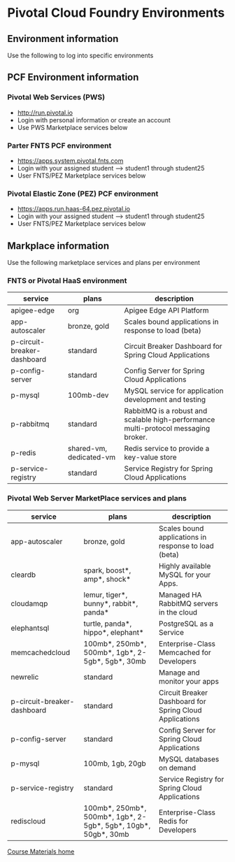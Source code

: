 # Pivotal Cloud Foundry Environments

## Environment information
Use the following to log into specific environments

## PCF Environment information

### Pivotal Web Services (PWS)
- http://run.pivotal.io
- Login with personal information or create an account
- Use PWS Marketplace services below

### Parter FNTS PCF environment
- https://apps.system.pivotal.fnts.com
- Login with your assigned student --> student1 through student25
- User FNTS/PEZ Marketplace services below

### Pivotal Elastic Zone (PEZ) PCF environment
- https://apps.run.haas-64.pez.pivotal.io
- Login with your assigned student --> student1 through student25
- User FNTS/PEZ Marketplace services below

## Markplace information
Use the following marketplace services and plans per environment

### FNTS or Pivotal HaaS environment
service | plans | description
------- | ----- | -----------
apigee-edge | org | Apigee Edge API Platform
app-autoscaler | bronze, gold | Scales bound applications in response to load (beta)
p-circuit-breaker-dashboard | standard | Circuit Breaker Dashboard for Spring Cloud Applications
p-config-server | standard | Config Server for Spring Cloud Applications
p-mysql | 100mb-dev | MySQL service for application development and testing
p-rabbitmq | standard | RabbitMQ is a robust and scalable high-performance multi-protocol messaging broker.
p-redis | shared-vm, dedicated-vm | Redis service to provide a key-value store
p-service-registry | standard | Service Registry for Spring Cloud Applications

### Pivotal Web Server MarketPlace services and plans
service | plans | description
------- | ----- | -----------
app-autoscaler | bronze, gold | Scales bound applications in response to load (beta)
cleardb | spark, boost*, amp*, shock* | Highly available MySQL for your Apps.
cloudamqp | lemur, tiger*, bunny*, rabbit*, panda* | Managed HA RabbitMQ servers in the cloud
elephantsql | turtle, panda*, hippo*, elephant* | PostgreSQL as a Service
memcachedcloud | 100mb*, 250mb*, 500mb*, 1gb*, 2-5gb*, 5gb*, 30mb | Enterprise-Class Memcached for Developers
newrelic | standard | Manage and monitor your apps
p-circuit-breaker-dashboard | standard | Circuit Breaker Dashboard for Spring Cloud Applications
p-config-server | standard | Config Server for Spring Cloud Applications
p-mysql | 100mb, 1gb, 20gb | MySQL databases on demand
p-service-registry | standard | Service Registry for Spring Cloud Applications
rediscloud | 100mb*, 250mb*, 500mb*, 1gb*, 2-5gb*, 5gb*, 10gb*, 50gb*, 30mb | Enterprise-Class Redis for Developers


[Course Materials home](/README.md#course-materials)
